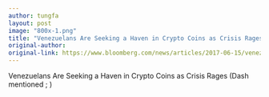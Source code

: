 ```yaml
---
author: tungfa
layout: post
image: "800x-1.png"
title: "Venezuelans Are Seeking a Haven in Crypto Coins as Crisis Rages"
original-author: 
original-link: https://www.bloomberg.com/news/articles/2017-06-15/venezuelans-are-seeking-a-haven-in-crypto-coins-as-crisis-rages
---
```


Venezuelans Are Seeking a Haven in Crypto Coins as Crisis Rages
(Dash mentioned ; )
